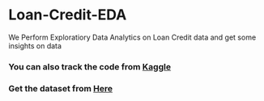 # Loan-Credit-EDA
We Perform Exploratiory Data Analytics on Loan Credit data and get some insights on data


### You can also track the code from [Kaggle](https://www.kaggle.com/code/harikirank/loan-credit-eda)
### Get the dataset from [Here](https://www.kaggle.com/datasets/harikirank/loan-credit)
